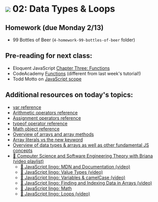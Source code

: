 # ![](https://ga-dash.s3.amazonaws.com/production/assets/logo-9f88ae6c9c3871690e33280fcf557f33.png) 02: Data Types & Loops

## Homework (due Monday 2/13)
* 99 Bottles of Beer (`4-homework-99-bottles-of-beer` folder)

## Pre-reading for next class:

* Eloquent JavaScript [Chapter Three: Functions](http://eloquentjavascript.net/03_functions.html)
* CodeAcademy [Functions](https://www.codecademy.com/courses/functions-in-javascript-2-0/0/1) (different from last week's tutorial!)
* Todd Motto on [JavaScript scope](https://toddmotto.com/everything-you-wanted-to-know-about-javascript-scope/)

## Additional resources on today's topics:

* [var reference](https://developer.mozilla.org/en-US/docs/Web/JavaScript/Reference/Statements/var)
* [Arithmetic operators reference](https://developer.mozilla.org/en-US/docs/Web/JavaScript/Reference/Operators/Arithmetic_Operators)
* [Assignment operators reference](https://developer.mozilla.org/en-US/docs/Web/JavaScript/Reference/Operators/Assignment_Operators)
* [typeof operator reference](https://developer.mozilla.org/en-US/docs/Web/JavaScript/Reference/Operators/typeof)
* [Math object reference](https://developer.mozilla.org/en-US/docs/Web/JavaScript/Reference/Global_Objects/Math)
* [Overview of arrays and array methods](https://developer.mozilla.org/en-US/docs/Web/JavaScript/Reference/Global_Objects/Array)
* [Array literals vs the new keyword](stackoverflow.com/questions/1094723/what-is-array-literal-notation-in-javascript-and-when-should-you-use-it)
* [Overview of data types & arrays as well as other fundamental JS concepts](https://developer.mozilla.org/en-US/docs/Web/JavaScript/A_re-introduction_to_JavaScript)
* [&#127909; Computer Science and Software Engineering Theory with Briana (video playlist)](https://www.youtube.com/playlist?list=PLWKjhJtqVAbmfoj2Th9fvxhHIeqFO7wOy)
    * [&#127909; JavaScript lingo: MDN and Documentation (video)](https://www.youtube.com/watch?v=NFaZKFTycmc&index=23&list=PLWKjhJtqVAbmfoj2Th9fvxhHIeqFO7wOy)
    * [&#127909; JavaScript lingo: Value Types (video)](https://www.youtube.com/watch?v=fahY2YY5Atg&index=22&list=PLWKjhJtqVAbmfoj2Th9fvxhHIeqFO7wOy)
    * [&#127909; JavaScript lingo: Variables & camelCase (video)](https://www.youtube.com/watch?v=NJhXiR1z7Kg&list=PLWKjhJtqVAbmfoj2Th9fvxhHIeqFO7wOy&index=24)
    * [&#127909; JavaScript lingo: Finding and Indexing Data in Arrays (video)](https://www.youtube.com/watch?v=FACqPCLxPTY&list=PLWKjhJtqVAbmfoj2Th9fvxhHIeqFO7wOy&index=26)
    * [&#127909; JavaScript lingo: Math](https://www.youtube.com/watch?v=pyU5zV4tIL4&index=28&list=PLWKjhJtqVAbmfoj2Th9fvxhHIeqFO7wOy)
    * [&#127909; JavaScript lingo: Loops (video)](https://www.youtube.com/watch?v=Hzzmqhc3U0o&index=29&list=PLWKjhJtqVAbmfoj2Th9fvxhHIeqFO7wOy)